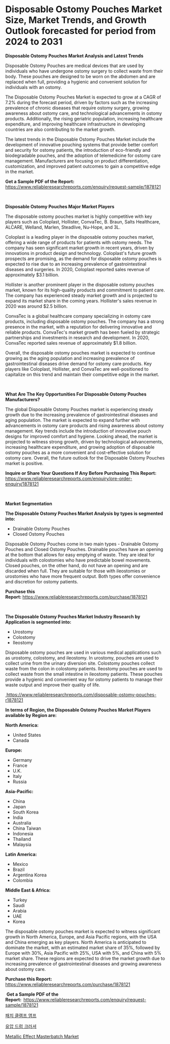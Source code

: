 <p><h1>Disposable Ostomy Pouches Market Size, Market Trends, and Growth Outlook forecasted for period from 2024 to 2031</h1></p><p><strong>Disposable Ostomy Pouches Market Analysis and Latest Trends</strong></p>
<p><p>Disposable Ostomy Pouches are medical devices that are used by individuals who have undergone ostomy surgery to collect waste from their body. These pouches are designed to be worn on the abdomen and are replaced when full, providing a hygienic and convenient solution for individuals with an ostomy.</p><p>The Disposable Ostomy Pouches Market is expected to grow at a CAGR of 7.2% during the forecast period, driven by factors such as the increasing prevalence of chronic diseases that require ostomy surgery, growing awareness about ostomy care, and technological advancements in ostomy products. Additionally, the rising geriatric population, increasing healthcare expenditure, and improving healthcare infrastructure in developing countries are also contributing to the market growth.</p><p>The latest trends in the Disposable Ostomy Pouches Market include the development of innovative pouching systems that provide better comfort and security for ostomy patients, the introduction of eco-friendly and biodegradable pouches, and the adoption of telemedicine for ostomy care management. Manufacturers are focusing on product differentiation, customization, and improved patient outcomes to gain a competitive edge in the market.</p></p>
<p><strong>Get a Sample PDF of the Report:&nbsp;</strong> <a href="https://www.reliableresearchreports.com/enquiry/request-sample/1878121">https://www.reliableresearchreports.com/enquiry/request-sample/1878121</a></p>
<p>&nbsp;</p>
<p><strong>Disposable Ostomy Pouches Major Market Players</strong></p>
<p><p>The disposable ostomy pouches market is highly competitive with key players such as Coloplast, Hollister, ConvaTec, B. Braun, Salts Healthcare, ALCARE, Welland, Marlen, Steadlive, Nu-Hope, and 3L. </p><p>Coloplast is a leading player in the disposable ostomy pouches market, offering a wide range of products for patients with ostomy needs. The company has seen significant market growth in recent years, driven by innovations in product design and technology. Coloplast's future growth prospects are promising, as the demand for disposable ostomy pouches is expected to rise due to an increasing prevalence of gastrointestinal diseases and surgeries. In 2020, Coloplast reported sales revenue of approximately $3.1 billion.</p><p>Hollister is another prominent player in the disposable ostomy pouches market, known for its high-quality products and commitment to patient care. The company has experienced steady market growth and is projected to expand its market share in the coming years. Hollister's sales revenue in 2020 was around $2.5 billion.</p><p>ConvaTec is a global healthcare company specializing in ostomy care products, including disposable ostomy pouches. The company has a strong presence in the market, with a reputation for delivering innovative and reliable products. ConvaTec's market growth has been fueled by strategic partnerships and investments in research and development. In 2020, ConvaTec reported sales revenue of approximately $1.8 billion.</p><p>Overall, the disposable ostomy pouches market is expected to continue growing as the aging population and increasing prevalence of gastrointestinal diseases drive demand for ostomy care products. Key players like Coloplast, Hollister, and ConvaTec are well-positioned to capitalize on this trend and maintain their competitive edge in the market.</p></p>
<p>&nbsp;</p>
<p><strong>What Are The Key Opportunities For Disposable Ostomy Pouches Manufacturers?</strong></p>
<p><p>The global Disposable Ostomy Pouches market is experiencing steady growth due to the increasing prevalence of gastrointestinal diseases and aging population. The market is expected to expand further with advancements in ostomy care products and rising awareness about ostomy management. Key trends include the introduction of innovative pouch designs for improved comfort and hygiene. Looking ahead, the market is projected to witness strong growth, driven by technological advancements, increasing healthcare expenditure, and growing adoption of disposable ostomy pouches as a more convenient and cost-effective solution for ostomy care. Overall, the future outlook for the Disposable Ostomy Pouches market is positive.</p></p>
<p><strong>Inquire or Share Your Questions If Any Before Purchasing This Report:</strong> <a href="https://www.reliableresearchreports.com/enquiry/pre-order-enquiry/1878121">https://www.reliableresearchreports.com/enquiry/pre-order-enquiry/1878121</a></p>
<p>&nbsp;</p>
<p><strong>Market Segmentation</strong></p>
<p><strong>The Disposable Ostomy Pouches Market Analysis by types is segmented into:</strong></p>
<p><ul><li>Drainable Ostomy Pouches</li><li>Closed Ostomy Pouches</li></ul></p>
<p><p>Disposable Ostomy Pouches come in two main types - Drainable Ostomy Pouches and Closed Ostomy Pouches. Drainable pouches have an opening at the bottom that allows for easy emptying of waste. They are ideal for individuals with colostomies who have predictable bowel movements. Closed pouches, on the other hand, do not have an opening and are discarded when full. They are suitable for those with ileostomies or urostomies who have more frequent output. Both types offer convenience and discretion for ostomy patients.</p></p>
<p><strong>Purchase this Report:&nbsp;</strong><a href="https://www.reliableresearchreports.com/purchase/1878121">https://www.reliableresearchreports.com/purchase/1878121</a></p>
<p>&nbsp;</p>
<p><strong>The Disposable Ostomy Pouches Market Industry Research by Application is segmented into:</strong></p>
<p><ul><li>Urostomy</li><li>Colostomy</li><li>Ileostomy</li></ul></p>
<p><p>Disposable ostomy pouches are used in various medical applications such as urostomy, colostomy, and ileostomy. In urostomy, pouches are used to collect urine from the urinary diversion site. Colostomy pouches collect waste from the colon in colostomy patients. Ileostomy pouches are used to collect waste from the small intestine in ileostomy patients. These pouches provide a hygienic and convenient way for ostomy patients to manage their waste output and improve their quality of life.</p></p>
<p><a href="https://www.reliableresearchreports.com/disposable-ostomy-pouches-r1878121">&nbsp;https://www.reliableresearchreports.com/disposable-ostomy-pouches-r1878121</a></p>
<p><strong>In terms of Region, the Disposable Ostomy Pouches Market Players available by Region are:</strong></p>
<p>
    <p> <strong> North America: </strong>
        <ul>
            <li>United States</li>
            <li>Canada</li>
        </ul>
        </p> 
    <p> <strong> Europe: </strong>
        <ul>
            <li>Germany</li>
            <li>France</li>
            <li>U.K.</li>
            <li>Italy</li>
            <li>Russia</li>
        </ul>
        </p> 
    <p> <strong> Asia-Pacific: </strong>
        <ul>
            <li>China</li>
            <li>Japan</li>
            <li>South Korea</li>
            <li>India</li>
            <li>Australia</li>
            <li>China Taiwan</li>
            <li>Indonesia</li>
            <li>Thailand</li>
            <li>Malaysia</li>
        </ul>
        </p> 
    <p> <strong> Latin America: </strong>
        <ul>
            <li>Mexico</li>
            <li>Brazil</li>
            <li>Argentina Korea</li>
            <li>Colombia</li>
        </ul>
        </p> 
    <p> <strong> Middle East & Africa: </strong>
        <ul>
            <li>Turkey</li>
            <li>Saudi</li>
            <li>Arabia</li>
            <li>UAE</li>
            <li>Korea</li>
        </ul>
    </p>
    </p>
<p><p>The disposable ostomy pouches market is expected to witness significant growth in North America, Europe, and Asia Pacific regions, with the USA and China emerging as key players. North America is anticipated to dominate the market, with an estimated market share of 35%, followed by Europe with 30%, Asia Pacific with 25%, USA with 5%, and China with 5% market share. These regions are expected to drive the market growth due to increasing prevalence of gastrointestinal diseases and growing awareness about ostomy care.</p></p>
<p><strong>Purchase this Report: </strong><a href="https://www.reliableresearchreports.com/purchase/1878121">https://www.reliableresearchreports.com/purchase/1878121</a></p>
<p>&nbsp;<strong>Get a Sample PDF of the Report:&nbsp;&nbsp;</strong><a href="https://www.reliableresearchreports.com/enquiry/request-sample/1878121">https://www.reliableresearchreports.com/enquiry/request-sample/1878121</a></p>
<p><strong></strong></p>
<p><p><a href="https://medium.com/@crumbles67678/%ED%8C%A8%EC%B9%98-%ED%81%B4%EB%9E%A8%ED%94%84-%EC%95%B0%ED%94%84-%EC%8B%9C%EC%9E%A5-%EA%B7%9C%EB%AA%A8-%EB%B0%8F-%EC%8B%9C%EC%9E%A5-%EB%8F%99%ED%96%A5-%EC%82%B0%EC%97%85-%EC%A0%84%EC%B2%B4-%EA%B0%9C%EC%9A%94-2024%EB%85%84%EB%B6%80%ED%84%B0-2031%EB%85%84%EA%B9%8C%EC%A7%80-85ba693f0146">패치 클램프 앰프</a></p><p><a href="https://medium.com/@bud567768/%EC%9C%A0%EC%95%95-%EB%93%9C%EB%9F%BC-%ED%81%AC%EB%9F%AC%EC%85%94-%EC%8B%9C%EC%9E%A5-%EA%B7%9C%EB%AA%A8-%EB%B0%8F-%EC%8B%9C%EC%9E%A5-%ED%8A%B8%EB%A0%8C%EB%93%9C-%EC%99%84%EB%B2%BD%ED%95%9C-%EC%82%B0%EC%97%85-%EA%B0%9C%EC%9A%94-2024%EB%85%84%EB%B6%80%ED%84%B0-2031%EB%85%84%EA%B9%8C%EC%A7%80-e01f878a4cf9">유압 드럼 크러셔</a></p><p><a href="https://issuu.com/reportprime-2/docs/metallic-effect-masterbatch-market-size-2030.pptx">Metallic Effect Masterbatch Market</a></p></p>